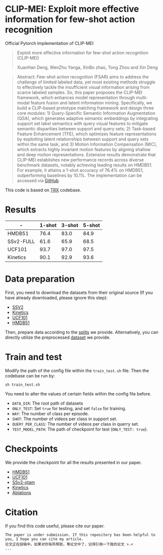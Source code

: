 # CLIP-MEI: Exploit more effective information for few-shot action recognition
Official Pytorch Implementation of CLIP-MEI
> Exploit more effective information for few-shot action recognition (CLIP-MEI)
> 
> XuanHan Deng, WenZhu Yanga, XinBo zhao, Tong Zhou and Xin Deng

> Abstract: Few-shot action recognition (FSAR) aims to address the challenge of limited labeled data, yet most existing methods struggle to effectively tackle the insufficient visual information arising from scarce labeled samples. So, this paper proposes the CLIP-MEI framework, which enhances model representation through multi-modal feature fusion and latent information mining. Specifically, we build a CLIP-based prototype matching framework and design three core modules: 1) Query-Specific Semantic Information Augmentation (QSA), which generates adaptive semantic embeddings by integrating support set label semantics with query visual features to mitigate semantic disparities between support and query sets; 2) Task-based Feature Enhancement (TFE), which optimizes feature representations by exploiting latent relationships between support and query sets within the same task; and 3) Motion Information Compensation (MIC), which extracts highly invariant motion features by aligning shallow and deep motion representations. Extensive results demonstrate that CLIP-MEI establishes new performance records across diverse benchmark datasets, notably achieving leading results on HMDB51. For example, it attains a 1-shot accuracy of 76.4\% on HMDB51, outperforming baselines by 10.1\%. The implementation can be accessed via [GitHub](https://github.com/D-XH/CLIP-MEI.git)

This code is based on [TRX](https://github.com/tobyperrett/trx) codebase.

# Results
| - | 1-shot | 3-shot | 5-shot |
| ---- | ---- | ---- | ---- |
| HMDB51 | 76.4 | 83.0 | 84.9 |
| SSv2-FULL | 61.6 | 65.9 | 68.5 |
| UCF101 | 93.7 | 97.0 | 97.5 |
| Kinetics | 90.1 | 92.9 | 93.6 |

# Data preparation
First, you need to download the datasets from their original source (If you have already downloaded, please ignore this step):
* [SSV2](https://20bn.com/datasets/something-something#download)
* [Kinetics](https://github.com/Showmax/kinetics-downloader)
* [UCF101](https://www.crcv.ucf.edu/data/UCF101.php)
* [HMDB51](https://serre-lab.clps.brown.edu/resource/hmdb-a-large-human-motion-database/#Downloads)

Then, prepare data according to the [splits](https://github.com/D-XH/CLIP-MEI/tree/main/splits) we provide.
Alternatively, you can directly utilize the preprocessed [dataset](https://openxlab.org.cn/datasets/DENG-H/FSAR/tree/main) we provide.

# Train and test
Modify the path of the config file within the `train_test.sh` file. Then the codebase can be run by:
```shell
sh train_test.sh
```
You need to alter the values of certain fields within the config file before.
* `DATA_DIR`: The root path of datasets
* `ONLY_TEST`: Set `true` for testing, and set `false` for training.
* `WAY`: The number of class per episode.
* `SHOT`: The number of videos per class in support set.
* `QUERY_PER_CLASS`: The number of videos per class in querry set.
* `TEST_MODEL_PATH`: The path of checkpoint for test (`ONLY_TEST: true`).

# Checkpoints
We provide the checkpoint for all the results presented in our paper.
* [HMDB51](https://openxlab.org.cn/datasets/DENG-H/FSAR/tree/main/checkpoints/hmdb)
* [UCF101](https://openxlab.org.cn/datasets/DENG-H/FSAR/tree/main/checkpoints/ucf)
* [SSv2-otam](https://openxlab.org.cn/datasets/DENG-H/FSAR/tree/main/checkpoints/ssv2-otam)
* [Kinetics](https://openxlab.org.cn/datasets/DENG-H/FSAR/tree/main/checkpoints/k100)
* [Ablations](https://openxlab.org.cn/datasets/DENG-H/FSAR/tree/main/checkpoints/xr)

# Citation
If you find this code useful, please cite our paper.
```
The paper is under submission. If this repository has been helpful to you, I hope you can cite my article.
论文正在投稿中。如果对你有所帮助，等论文中了，记得引用一下我的论文 >.<
...
```
